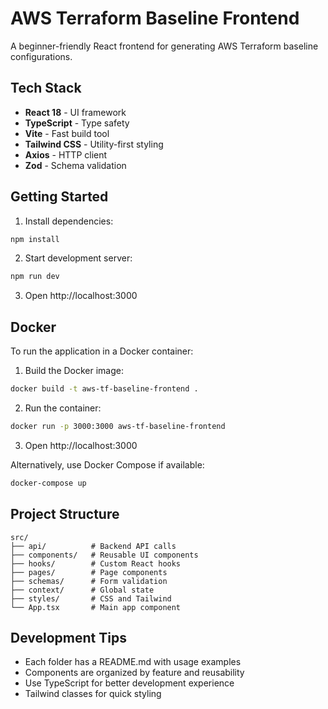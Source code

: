 # AWS Terraform Baseline Frontend

A beginner-friendly React frontend for generating AWS Terraform baseline configurations.

## Tech Stack
- **React 18** - UI framework
- **TypeScript** - Type safety
- **Vite** - Fast build tool
- **Tailwind CSS** - Utility-first styling
- **Axios** - HTTP client
- **Zod** - Schema validation

## Getting Started

1. Install dependencies:
```bash
npm install
```

2. Start development server:
```bash
npm run dev
```

3. Open http://localhost:3000

## Docker

To run the application in a Docker container:

1. Build the Docker image:
```bash
docker build -t aws-tf-baseline-frontend .
```

2. Run the container:
```bash
docker run -p 3000:3000 aws-tf-baseline-frontend
```

3. Open http://localhost:3000

Alternatively, use Docker Compose if available:
```bash
docker-compose up
```

## Project Structure

```
src/
├── api/          # Backend API calls
├── components/   # Reusable UI components  
├── hooks/        # Custom React hooks
├── pages/        # Page components
├── schemas/      # Form validation
├── context/      # Global state
├── styles/       # CSS and Tailwind
└── App.tsx       # Main app component
```

## Development Tips

- Each folder has a README.md with usage examples
- Components are organized by feature and reusability
- Use TypeScript for better development experience
- Tailwind classes for quick styling
